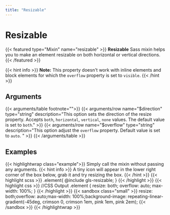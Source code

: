 ```yaml
---
title: "Resizable"
---
```


# Resizable

{{< featured type="Mixin" name="resizable" >}}
**Resizable** Sass mixin helps you to make an element resizable on both horizontal or vertical directions.
{{< /featured >}}

{{< hint info >}}
**Note:** This property doesn't work with inline elements and block elements for which the `overflow` property is set to `visible`.
{{< /hint >}}

## Arguments

{{< arguments/table footnote="">}}
    {{< arguments/row name="$direction" type="string" description="This option sets the direction of the resize property. Accepts `both`, `horizontal`, `vertical`, `none` values. The default value is set to `both`." >}}
    {{< arguments/row name="$overflow" type="string" description="This option adjust the `overflow` property. Default value is set to `auto`. " >}}
{{< /arguments/table >}}

## Examples

{{< highlightwrap class="example">}}
Simply call the mixin without passing any arguments. 
{{< hint info >}}
A tiny icon will appear in the lower right corner of the box below, grab it and try resizing the box.
{{< /hint >}}
{{< highlight scss >}}
.element{
    @include gls-resizable;
}
{{< /highlight >}}
{{< highlight css >}}
//CSS Output
.element {
    resize: both;
    overflow: auto;
    max-width: 100%;
}
{{< /highlight >}}
{{< sandbox class="small" >}}
resize: both;overflow: auto;max-width: 100%;background-image: repeating-linear-gradient(-45deg, crimson 0, crimson 1em, pink 1em, pink 2em);
{{< /sandbox >}}
{{< /highlightwrap >}}

